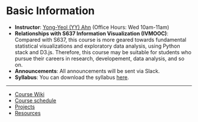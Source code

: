 # Basic Information

- **Instructor**: [Yong-Yeol (YY) Ahn](http://yongyeol.com) (Office Hours: Wed 10am-11am)
- **Relationships with S637 Information Visualization (IVMOOC)**: Compared with S637, this course is more geared towards fundamental statistical visualizations and exploratory data analysis, using Python stack and D3.js. Therefore, this course may be suitable for students who pursue their careers in research, developement, data analysis, and so on. 
- **Announcements**: All announcements will be sent via Slack. 
- **Syllabus**: You can download the syllabus [here](http://yongyeol.com/teaching/2018SU_dviz_syllabus.pdf). 

----

- [Course Wiki](https://github.com/yy/dviz-course/wiki)
- [Course schedule](https://github.com/yy/dviz-course/wiki/Schedule)
- [Projects](https://github.com/yy/dviz-course/wiki/Projects)
- [Resources](https://github.com/yy/dviz-course/wiki/Resources)
